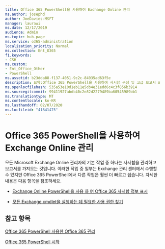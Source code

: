 ```yaml
---
title: Office 365 PowerShell을 사용하여 Exchange Online 관리
ms.author: josephd
author: JoeDavies-MSFT
manager: laurawi
ms.date: 12/17/2019
audience: Admin
ms.topic: hub-page
ms.service: o365-administration
localization_priority: Normal
ms.collection: Ent_O365
f1.keywords:
- CSH
ms.custom:
- Ent_Office_Other
- PowerShell
ms.assetid: b23dda88-f137-4051-9c2c-84035ad63f5e
description: 요약:Office 365 PowerShell을 사용하여 사서함 구성 및 고급 보고서 표시 등 Microsoft Exchange Online을 관리할 수 있습니다.
ms.openlocfilehash: 535a53e10d1eb11e5db4e31edd6c4c3f856b3914
ms.sourcegitcommit: 99411927abdb40c2e82d2279489ba60545989bb1
ms.translationtype: MT
ms.contentlocale: ko-KR
ms.lasthandoff: 02/07/2020
ms.locfileid: "41841475"
---
```

# <a name="manage-exchange-online-with-office-365-powershell"></a>Office 365 PowerShell을 사용하여 Exchange Online 관리

모든 Microsoft Exchange Online 관리자의 기본 작업 중 하나는 사서함을 관리하고 보고서를 가져오는 것입니다. 이러한 작업 중 일부는 Exchange 관리 센터에서 수행할 수 있지만 Office 365 PowerShell에서 다른 작업은 훨씬 더 빠르고 쉽습니다. 자세한 내용은 다음 항목을 참조하세요.
  
- [Exchange Online PowerShell을 사용 하 여 Office 365 사서함 정보 표시](https://docs.microsoft.com/exchange/recipients-in-exchange-online/manage-user-mailboxes/use-powershell-to-display-mailbox-information)
    
- [모든 Exchange cmdlet을 실행하는 데 필요한 사용 권한 찾기](https://docs.microsoft.com/powershell/exchange/exchange-server/find-exchange-cmdlet-permissions)
    
## <a name="see-also"></a>참고 항목

[Office 365 PowerShell 사용한 Office 365 관리](manage-office-365-with-office-365-powershell.md)
  
[Office 365 PowerShell 시작](getting-started-with-office-365-powershell.md)

